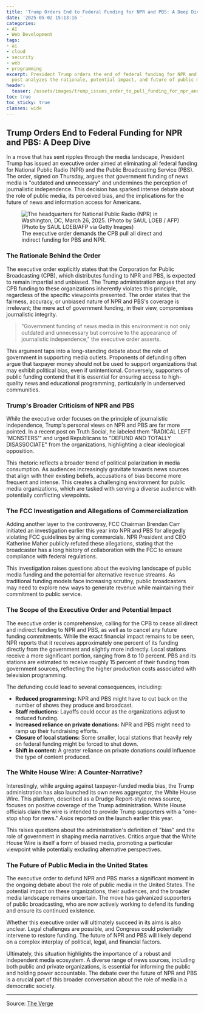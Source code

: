 ```yaml
---
title: 'Trump Orders End to Federal Funding for NPR and PBS: A Deep Dive'
date: '2025-05-02 15:13:16 '
categories:
- AI
- Web Development
tags:
- ai
- cloud
- security
- web
- programming
excerpt: President Trump orders the end of federal funding for NPR and PBS. This blog
  post analyzes the rationale, potential impact, and future of public media.
header:
  teaser: /assets/images/trump_issues_order_to_pull_funding_for_npr_and_pbs_20250502151315.jpg
toc: true
toc_sticky: true
classes: wide
---
```


## Trump Orders End to Federal Funding for NPR and PBS: A Deep Dive

In a move that has sent ripples through the media landscape, President Trump has issued an executive order aimed at eliminating all federal funding for National Public Radio (NPR) and the Public Broadcasting Service (PBS). The order, signed on Thursday, argues that government funding of news media is "outdated and unnecessary" and undermines the perception of journalistic independence. This decision has sparked intense debate about the role of public media, its perceived bias, and the implications for the future of news and information access for Americans.

<figure>

<img alt="The headquarters for National Public Radio (NPR) in Washington, DC, March 26, 2025. (Photo by SAUL LOEB / AFP) (Photo by SAUL LOEB/AFP via Getty Images)" src="https://platform.theverge.com/wp-content/uploads/sites/2/2025/05/gettyimages-2206434753.jpg?quality=90&#038;strip=all&#038;crop=0,0,100,100" />
	<figcaption>The executive order demands the CPB pull all direct and indirect funding for PBS and NPR.</figcaption>
</figure>

### The Rationale Behind the Order

The executive order explicitly states that the Corporation for Public Broadcasting (CPB), which distributes funding to NPR and PBS, is expected to remain impartial and unbiased. The Trump administration argues that any CPB funding to these organizations inherently violates this principle, regardless of the specific viewpoints presented. The order states that the fairness, accuracy, or unbiased nature of NPR and PBS's coverage is irrelevant; the mere act of government funding, in their view, compromises journalistic integrity.

> "Government funding of news media in this environment is not only outdated and unnecessary but corrosive to the appearance of journalistic independence," the executive order asserts.

This argument taps into a long-standing debate about the role of government in supporting media outlets. Proponents of defunding often argue that taxpayer money should not be used to support organizations that may exhibit political bias, even if unintentional. Conversely, supporters of public funding contend that it is essential for ensuring access to high-quality news and educational programming, particularly in underserved communities.

### Trump's Broader Criticism of NPR and PBS

While the executive order focuses on the principle of journalistic independence, Trump's personal views on NPR and PBS are far more pointed. In a recent post on Truth Social, he labeled them "RADICAL LEFT 'MONSTERS'" and urged Republicans to "DEFUND AND TOTALLY DISASSOCIATE" from the organizations, highlighting a clear ideological opposition.

This rhetoric reflects a broader trend of political polarization in media consumption. As audiences increasingly gravitate towards news sources that align with their existing beliefs, accusations of bias become more frequent and intense. This creates a challenging environment for public media organizations, which are tasked with serving a diverse audience with potentially conflicting viewpoints.

### The FCC Investigation and Allegations of Commercialization

Adding another layer to the controversy, FCC Chairman Brendan Carr initiated an investigation earlier this year into NPR and PBS for allegedly violating FCC guidelines by airing commercials. NPR President and CEO Katherine Maher publicly refuted these allegations, stating that the broadcaster has a long history of collaboration with the FCC to ensure compliance with federal regulations.

This investigation raises questions about the evolving landscape of public media funding and the potential for alternative revenue streams. As traditional funding models face increasing scrutiny, public broadcasters may need to explore new ways to generate revenue while maintaining their commitment to public service.

### The Scope of the Executive Order and Potential Impact

The executive order is comprehensive, calling for the CPB to cease all direct and indirect funding to NPR and PBS, as well as to cancel any future funding commitments. While the exact financial impact remains to be seen, NPR reports that it receives approximately one percent of its funding directly from the government and slightly more indirectly. Local stations receive a more significant portion, ranging from 8 to 10 percent. PBS and its stations are estimated to receive roughly 15 percent of their funding from government sources, reflecting the higher production costs associated with television programming.

The defunding could lead to several consequences, including:

*   **Reduced programming:** NPR and PBS might have to cut back on the number of shows they produce and broadcast.
*   **Staff reductions:** Layoffs could occur as the organizations adjust to reduced funding.
*   **Increased reliance on private donations:** NPR and PBS might need to ramp up their fundraising efforts.
*   **Closure of local stations:** Some smaller, local stations that heavily rely on federal funding might be forced to shut down.
*   **Shift in content:** A greater reliance on private donations could influence the type of content produced.

### The White House Wire: A Counter-Narrative?

Interestingly, while arguing against taxpayer-funded media bias, the Trump administration has also launched its own news aggregator, the White House Wire. This platform, described as a Drudge Report-style news source, focuses on positive coverage of the Trump administration. White House officials claim the wire is intended to provide Trump supporters with a "one-stop shop for news." *Axios* reported on the launch earlier this year.

This raises questions about the administration's definition of "bias" and the role of government in shaping media narratives. Critics argue that the White House Wire is itself a form of biased media, promoting a particular viewpoint while potentially excluding alternative perspectives.

### The Future of Public Media in the United States

The executive order to defund NPR and PBS marks a significant moment in the ongoing debate about the role of public media in the United States. The potential impact on these organizations, their audiences, and the broader media landscape remains uncertain. The move has galvanized supporters of public broadcasting, who are now actively working to defend its funding and ensure its continued existence.

Whether this executive order will ultimately succeed in its aims is also unclear. Legal challenges are possible, and Congress could potentially intervene to restore funding. The future of NPR and PBS will likely depend on a complex interplay of political, legal, and financial factors.

Ultimately, this situation highlights the importance of a robust and independent media ecosystem. A diverse range of news sources, including both public and private organizations, is essential for informing the public and holding power accountable. The debate over the future of NPR and PBS is a crucial part of this broader conversation about the role of media in a democratic society.


---

Source: [The Verge](https://www.theverge.com/news/660130/trump-npr-pbs-executive-order-funding)